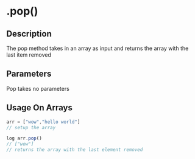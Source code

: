# .pop()

## Description

The pop method takes in an array as input and returns the array with the last item removed

## Parameters

Pop takes no parameters

## Usage On Arrays

```javascript
arr = ["wow","hello world"]
// setup the array

log arr.pop()
// ["wow"]
// returns the array with the last element removed
```

